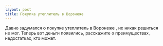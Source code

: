 ```yaml
---
layout: post 
title: Покупка утеплитель в Воронеже 
--- 
```

Давно задумался о покупке утеплитель в Воронеже , но никак решиться не мог. Теперь вот деньги появились, расскажите о преимуществах, недостатках, кто может.